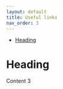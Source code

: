 ```yaml
---
layout: default
title: Useful links
nav_order: 3
---
```


- [Heading](#heading)

# Heading

Content 3